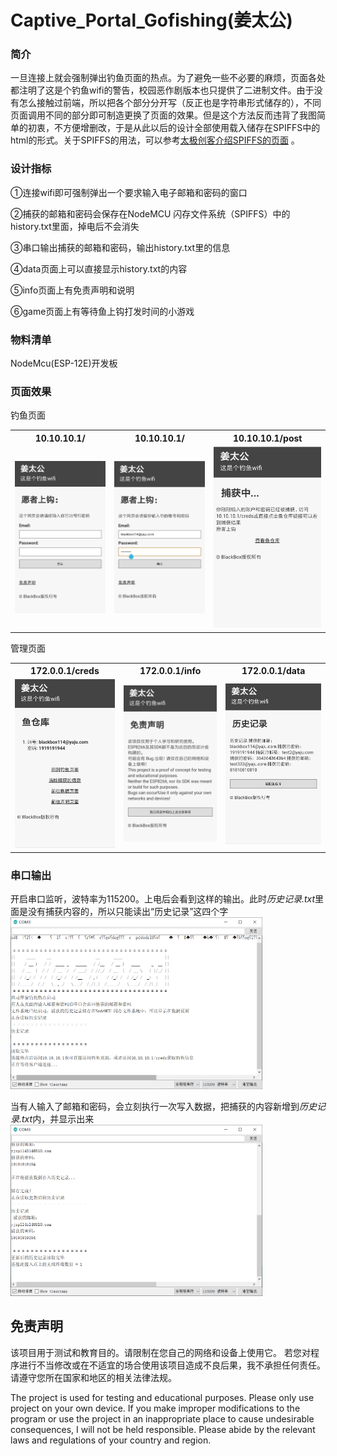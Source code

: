 # Captive_Portal_Gofishing(姜太公)
### 简介

一旦连接上就会强制弹出钓鱼页面的热点。为了避免一些不必要的麻烦，页面各处都注明了这是个钓鱼wifi的警告，校园恶作剧版本也只提供了二进制文件。由于没有怎么接触过前端，所以把各个部分分开写（反正也是字符串形式储存的），不同页面调用不同的部分即可制造更换了页面的效果。但是这个方法反而违背了我图简单的初衷，不方便增删改，于是从此以后的设计全部使用载入储存在SPIFFS中的html的形式。关于SPIFFS的用法，可以参考[太极创客介绍SPIFFS的页面](http://www.taichi-maker.com/homepage/esp8266-nodemcu-iot/iot-c/spiffs/) 。



### 设计指标

①连接wifi即可强制弹出一个要求输入电子邮箱和密码的窗口

②捕获的邮箱和密码会保存在NodeMCU 闪存文件系统（SPIFFS）中的history.txt里面，掉电后不会消失

③串口输出捕获的邮箱和密码，输出history.txt里的信息

④data页面上可以直接显示history.txt的内容

⑤info页面上有免责声明和说明

⑥game页面上有等待鱼上钩打发时间的小游戏



### 物料清单

NodeMcu(ESP-12E)开发板



### 页面效果

钓鱼页面

<table>
  <tr>
    <th>10.10.10.1/</th>
    <th>10.10.10.1/</th> 
    <th>10.10.10.1/post</th>
  </tr>
  <tr>
    <td><img src="img/1.jpg" title="index"></td>
    <td><img src="img/2.jpg" title="index"></td>
    <td><img src="img/3.jpg" title="post"></td>

  </tr>
</table>

管理页面
<table>
  <tr>
    <th>172.0.0.1/creds</th>
    <th>172.0.0.1/info</th> 
    <th>172.0.0.1/data</th>
  </tr>
  <tr>
    <td><img src="img/4.jpg" title="creds"></td>
    <td><img src="img/5.jpg" title="info"></td>
    <td><img src="img/6.jpg" title="data"></td>

  </tr>
</table>

### 串口输出
开启串口监听，波特率为115200。上电后会看到这样的输出。此时*历史记录.txt*里面是没有捕获内容的，所以只能读出“历史记录”这四个字
<img width="80%" src="img/7.png">

当有人输入了邮箱和密码，会立刻执行一次写入数据，把捕获的内容新增到*历史记录.txt*内，并显示出来
<img width="80%" src="img/8.png">



## 免责声明
该项目用于测试和教育目的。请限制在您自己的网络和设备上使用它。 若您对程序进行不当修改或在不适宜的场合使用该项目造成不良后果，我不承担任何责任。请遵守您所在国家和地区的相关法律法规。

The project is used for testing and educational purposes. Please only use project on your own device. If you make improper modifications to the program or use the project in an inappropriate place to cause undesirable consequences, I will not be held responsible. Please abide by the relevant laws and regulations of your country and region.